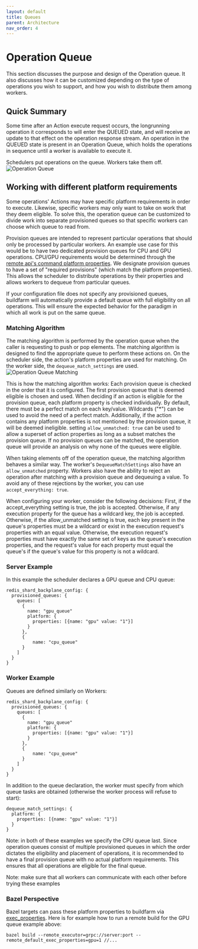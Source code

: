 ```yaml
---
layout: default
title: Queues
parent: Architecture
nav_order: 4
---
```


# Operation Queue
This section discusses the purpose and design of the Operation queue.  It also discusses how it can be customized depending on the type of operations you wish to support, and how you wish to distribute them among workers.

## Quick Summary
Some time after an Action execute request occurs, the longrunning operation it corresponds to will enter the QUEUED state, and will receive an update to that effect on the operation response stream. An operation in the QUEUED state is present in an Operation Queue, which holds the operations in sequence until a worker is available to execute it.

Schedulers put operations on the queue.  Workers take them off.
![Operation Queue]({{site.url}}{{site.baseurl}}/assets/images/Operation-Queue1.png)

## Working with different platform requirements
Some operations' Actions may have specific platform requirements in order to execute.
Likewise, specific workers may only want to take on work that they deem eligible.
To solve this, the operation queue can be customized to divide work into separate provisioned queues so that specific workers can choose which queue to read from.

Provision queues are intended to represent particular operations that should only be processed by particular workers. An example use case for this would be to have two dedicated provision queues for CPU and GPU operations. CPU/GPU requirements would be determined through the [remote api's command platform properties](https://github.com/bazelbuild/remote-apis/blob/86c040d03101654a949539151d32e22dfea30d62/build/bazel/remote/execution/v2/remote_execution.proto#L595). We designate provision queues to have a set of "required provisions" (which match the platform properties). This allows the scheduler to distribute operations by their properties and allows workers to dequeue from particular queues.

If your configuration file does not specify any provisioned queues, buildfarm will automatically provide a default queue with full eligibility on all operations.
This will ensure the expected behavior for the paradigm in which all work is put on the same queue.

###  Matching Algorithm
The matching algorithm is performed by the operation queue when the caller is requesting to push or pop elements.
The matching algorithm is designed to find the appropriate queue to perform these actions on.
On the scheduler side, the action's platform properties are used for matching.
On the worker side, the `dequeue_match_settings` are used.
![Operation Queue Matching]({{site.url}}{{site.baseurl}}/assets/images/Operation-Queue-Matching1.png)

This is how the matching algorithm works:
Each provision queue is checked in the order that it is configured.
The first provision queue that is deemed eligible is chosen and used.
When deciding if an action is eligible for the provision queue, each platform property is checked individually.
By default, there must be a perfect match on each key/value.
Wildcards ("*") can be used to avoid the need of a perfect match.
Additionally, if the action contains any platform properties is not mentioned by the provision queue, it will be deemed ineligible.
setting `allow_unmatched: true` can be used to allow a superset of action properties as long as a subset matches the provision queue.
If no provision queues can be matched, the operation queue will provide an analysis on why none of the queues were eligible.

When taking elements off of the operation queue, the matching algorithm behaves a similar way.
The worker's `DequeueMatchSettings` also have an `allow_unmatched` property.
Workers also have the ability to reject an operation after matching with a provision queue and dequeuing a value.
To avoid any of these rejections by the worker, you can use `accept_everything: true`.

When configuring your worker, consider the following decisions:
First, if the accept_everything setting is true, the job is accepted.
Otherwise, if any execution property for the queue has a wildcard key, the job is accepted.
Otherwise, if the allow_unmatched setting is true, each key present in the queue's properties must be a wildcard or exist in the execution request's properties with an equal value.
Otherwise, the execution request's properties must have exactly the same set of keys as the queue's execution properties, and the request's value for each property must equal the queue's if the queue's value for this property is not a wildcard.

### Server Example

In this example the scheduler declares a GPU queue and CPU queue:
```
redis_shard_backplane_config: {
  provisioned_queues: {
    queues: [
      {
        name: "gpu_queue"
        platform: {
          properties: [{name: "gpu" value: "1"}]
        }
      },
      {
          name: "cpu_queue"
      }
    ]
  }
}
```

### Worker Example

Queues are defined similarly on Workers:

```
redis_shard_backplane_config: {
  provisioned_queues: {
    queues: [
      {
        name: "gpu_queue"
        platform: {
          properties: [{name: "gpu" value: "1"}]
        }
      },
      {
          name: "cpu_queue"
      }
    ]
  }
}
```

In addition to the queue declaration, the worker must specify from which queue tasks are obtained (otherwise the worker process will refuse to start):

```
dequeue_match_settings: {
  platform: {
    properties: [{name: "gpu" value: "1"}]
  }
}
```

Note: in both of these examples we specify the CPU queue last.
Since operation queues consist of multiple provisioned queues in which the order dictates the eligibility and placement of operations, it is recommended to have a final provision queue with no actual platform requirements. This ensures that all operations are eligible for the final queue.

Note: make sure that all workers can communicate with each other before trying these examples

### Bazel Perspective

Bazel targets can pass these platform properties to buildfarm via [exec_properties](https://docs.bazel.build/versions/master/be/common-definitions.html#common.exec_properties).
Here is for example how to run a remote build for the GPU queue example above:

```shell
bazel build --remote_executor=grpc://server:port --remote_default_exec_properties=gpu=1 //...
```
